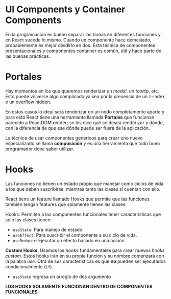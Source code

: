 # UI Components y Container Components
En la programación es bueno separar las tareas en diferentes funciones y en React sucede lo mismo. Cuando un componente hace demasiado, probablemente es mejor dividirlo en dos.
Esta técnica de componentes presentacionales y componentes container es común, útil y hace parte de las buenas prácticas.

# Portales
Hay momentos en los que queremos renderizar un *modal*, un *tooltip*, etc. Esto puede volverse algo complicado ya sea por la presencia de un z-index o un overflow hidden.

En estos casos lo ideal será renderizar en un nodo completamente aparte y para esto React tiene una herramienta llamada **Portales** que funcionan parecido a ReactDOM.render; se les dice qué se desea renderizar y dónde, con la diferencia de que ese dónde puede ser fuera de la aplicación.

La técnica de usar componentes genéricos para crear uno nuevo especializado se llama **composición** y es una herramienta que todo buen programador debe saber utilizar.

# Hooks
Las funciones no tienen un estado propio que manejar como ciclos de vida a los que deben suscribirse, mientras tanto las clases sí cuentan con ello.

React tiene un feature llamado Hooks que permite que las funciones también tengan features que solamente tienen las clases.

Hooks: Permiten a los componentes funcionales tener características que solo las clases tienen:

- `useState`: Para manejo de estado.
- `useEffect`: Para suscribir el componente a su ciclo de vida.
- `useReducer`: Ejecutar un efecto basado en una acción.

**Custom Hooks**: Usamos los hooks fundamentales para crear nuevos *hooks custom*. Estos hooks irán en su propia función y su nombre comenzará con la palabra *use*. Otra de sus características es que **no** pueden ser ejecutados condicionalmente (`if`).

- `useState` regresa un arreglo de dos argumento

**LOS HOOKS SOLAMENTE FUNCIONAN DENTRO DE COMPONENTES FUNCIONALES**